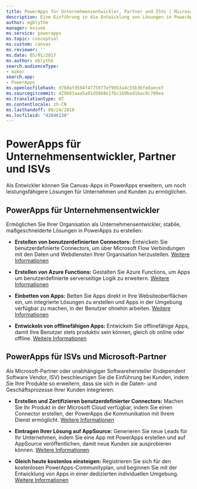 ```yaml
---
title: PowerApps für Unternehmensentwickler, Partner und ISVs | Microsoft-Dokumentation
description: Eine Einführung in die Entwicklung von Lösungen in PowerApps.
author: mgblythe
manager: kvivek
ms.service: powerapps
ms.topic: conceptual
ms.custom: canvas
ms.reviewer: ''
ms.date: 05/01/2017
ms.author: mblythe
search.audienceType:
- maker
search.app:
- PowerApps
ms.openlocfilehash: d760afd594f4775977ef9953a4c55b3bfe0aece7
ms.sourcegitcommit: 429b83aaa5a91d5868e1fbc169bed1bac0c709ea
ms.translationtype: HT
ms.contentlocale: zh-CN
ms.lasthandoff: 08/24/2018
ms.locfileid: "42846138"
---
```

# <a name="powerapps-for-enterprise-developers-partners-and-isvs"></a>PowerApps für Unternehmensentwickler, Partner und ISVs

Als Entwickler können Sie Canvas-Apps in PowerApps erweitern, um noch leistungsfähigere Lösungen für Unternehmen und Kunden zu ermöglichen.

## <a name="powerapps-for-enterprise-developers"></a>PowerApps für Unternehmensentwickler

Ermöglichen Sie Ihrer Organisation als Unternehmensentwickler, stabile, maßgeschneiderte Lösungen in PowerApps zu erstellen:

- **Erstellen von benutzerdefinierten Connectors:** Entwickeln Sie benutzerdefinierte Connectors, um über Microsoft Flow Verbindungen mit den Daten und Webdiensten Ihrer Organisation herzustellen. [Weitere Informationen](https://docs.microsoft.com/connectors/custom-connectors/)

- **Erstellen von Azure Functions:** Gestalten Sie Azure Functions, um Apps um benutzerdefinierte serverseitige Logik zu erweitern. [Weitere Informationen](https://docs.microsoft.com/azure/azure-functions/functions-powerapps-scenario)

- **Einbetten von Apps:** Betten Sie Apps direkt in Ihre Websiteoberflächen ein, um integrierte Lösungen zu erstellen und Apps in der Umgebung verfügbar zu machen, in der Benutzer ohnehin arbeiten. [Weitere Informationen](embed-apps-dev.md)

- **Entwickeln von offlinefähigen Apps:** Entwickeln Sie offlinefähige Apps, damit Ihre Benutzer stets produktiv sein können, gleich ob online oder offline. [Weitere Informationen](offline-apps.md)

## <a name="powerapps-for-isvs-and-microsoft-partners"></a>PowerApps für ISVs und Microsoft-Partner

Als Microsoft-Partner oder unabhängiger Softwarehersteller (Independent Software Vendor, ISV) beschleunigen Sie die Einführung bei Kunden, indem Sie Ihre Produkte so erweitern, dass sie sich in die Daten- und Geschäftsprozesse Ihrer Kunden integrieren:

- **Erstellen und Zertifizieren benutzerdefinierter Connectors:** Machen Sie Ihr Produkt in der Microsoft Cloud verfügbar, indem Sie einen Connector erstellen, der PowerApps die Kommunikation mit Ihrem Dienst ermöglicht. [Weitere Informationen](https://docs.microsoft.com/connectors/custom-connectors/submit-certification)

- **Eintragen Ihrer Lösung auf AppSource:** Generieren Sie neue Leads für Ihr Unternehmen, indem Sie eine App mit PowerApps erstellen und auf AppSource veröffentlichen, damit neue Kunden sie ausprobieren können. [Weitere Informationen](dev-appsource-test-drive.md)

- **Gleich heute kostenlos einsteigen:** Registrieren Sie sich für den kostenlosen PowerApps-Communityplan, und beginnen Sie mit der Entwicklung von Apps in einer dedizierten individuellen Umgebung. [Weitere Informationen](../dev-community-plan.md)
